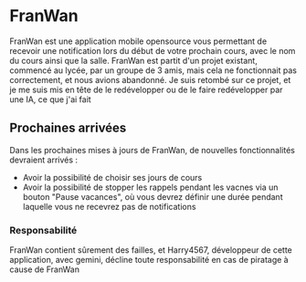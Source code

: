 # FranWan

FranWan est une application mobile opensource vous permettant de recevoir une notification lors du début de votre prochain cours, avec le nom du cours ainsi que la salle.
FranWan est partit d'un projet existant, commencé au lycée, par un groupe de 3 amis, mais cela ne fonctionnait pas correctement, et nous avions abandonné. Je suis retombé sur ce projet, et je me suis mis en tête de le redévelopper ou de le faire redévelopper par une IA, ce que j'ai fait

## Prochaines arrivées

Dans les prochaines mises à jours de FranWan, de nouvelles fonctionnalités devraient arrivés :

- Avoir la possibilité de choisir ses jours de cours
- Avoir la possibilité de stopper les rappels pendant les vacnes via un bouton "Pause vacances", où vous devrez définir une durée pendant laquelle vous ne recevrez pas de notifications 

### Responsabilité

FranWan contient sûrement des failles, et Harry4567, développeur de cette application, avec gemini, décline toute responsabilité en cas de piratage à cause de FranWan
